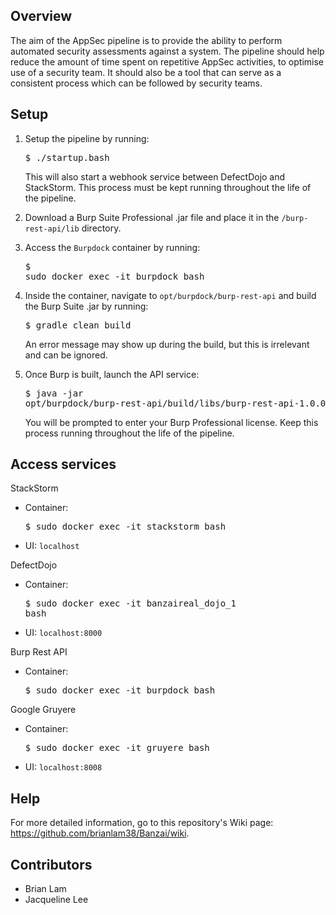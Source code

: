 ## Overview

The aim of the AppSec pipeline is to provide the ability to perform automated security assessments against a system. The pipeline should help reduce the amount of time spent on repetitive AppSec activities, to optimise use of a security team. It should also be a tool that can serve as a consistent process which can be followed by security teams.

## Setup

1. Setup the pipeline by running: <pre>$ ./startup.bash</pre>
This will also start a webhook service between DefectDojo and StackStorm. This process must be kept running throughout the life of the pipeline.

2. Download a Burp Suite Professional .jar file and place it in the `/burp-rest-api/lib` directory.

3. Access the `Burpdock` container by running: <pre>$ sudo docker exec -it burpdock bash</pre>

4. Inside the container, navigate to `opt/burpdock/burp-rest-api` and build the Burp Suite .jar by running: <pre>$ gradle clean build</pre>
An error message may show up during the build, but this is irrelevant and can be ignored.

5. Once Burp is built, launch the API service: <pre>$ java -jar opt/burpdock/burp-rest-api/build/libs/burp-rest-api-1.0.0.jar</pre>
You will be prompted to enter your Burp Professional license. Keep this process running throughout the life of the pipeline.

## Access services

StackStorm
* Container: <pre>$ sudo docker exec -it stackstorm bash</pre>
* UI: `localhost`

DefectDojo
* Container: <pre>$ sudo docker exec -it banzaireal_dojo_1 bash</pre>
* UI: `localhost:8000`

Burp Rest API
* Container: <pre>$ sudo docker exec -it burpdock bash</pre>

Google Gruyere
* Container: <pre>$ sudo docker exec -it gruyere bash</pre>
* UI: `localhost:8008`

## Help

For more detailed information, go to this repository's Wiki page: https://github.com/brianlam38/Banzai/wiki.

## Contributors

* Brian Lam
* Jacqueline Lee
